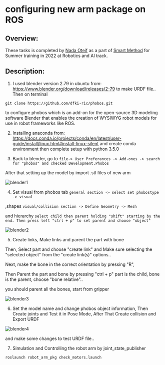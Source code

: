# configuring new arm package on ROS

## Overview:

These tasks is completed by [Nada Oteif](https://sa.linkedin.com/in/nadaoteif) as a part of [Smart Method](https://s-m.com.sa/en/index.html) for Summer training in 2022 at Robotics and AI track.

## Description:

1. I used blender version 2.79 in ubuntu from: https://www.blender.org/download/releases/2-79 to make URDF file.. Then on terminal 

```git clone https://github.com/dfki-ric/phobos.git``` 

to configure phobos which is an add-on for the open-source 3D modeling software Blender that enables the creation of WYSIWYG robot models for use in robot frameworks like ROS. 

2. Installing anaconda from: https://docs.conda.io/projects/conda/en/latest/user-guide/install/linux.html#install-linux-silent 
and create conda environment then complete setup with python 3.5.0


3. Back to blender, 
go to ```file-> User Preferances -> Add-ones -> search for "phobos" and checked Development.Phobos```

After that setting up the model by import .stl files of new arm 

![blender1](blender1.jpg)

4. Set visual from phobos tab ```general section -> select set phobostype -> visual```

,shapes ```visual/collision section -> Define Geometry -> Mesh```

and hierarchy ```select child then parent holding "shift" starting by the end. Then press left "ctrl + p" to set parent and choose "object"``` 

![blender2](blender2.jpg)

5. Create links, Make links and parent the part with bone 

Then, Select part and choose "create link" and Make sure selecting the "selected object" from the "create link(s)" options..

Next, make the bone in the correct orientation by pressing "R", 

Then Parent the part and bone by pressing "ctrl + p" part is the child, bone is the parent, choose "bone relative".. 

you should parent all the bones, start from gripper 

![blender3](blender3.jpg)


6. Set the model name and change phobos object information, Then Create joints and Test it in Pose Mode, After That Create collision and Export URDF

![blender4](blender4.jpg)

and make some changes to test URDF file..

7. Simulation and Controlling the robot arm by joint_state_publisher

```roslaunch robot_arm_pkg check_motors.launch```
